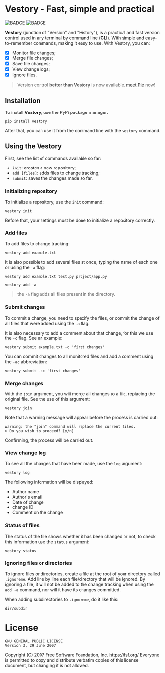 # Vestory - Fast, simple and practical

![BADGE](https://img.shields.io/static/v1?label=license&message=GPL%20v3.0&color=red&style=flat-square)
![BADGE](https://img.shields.io/static/v1?label=language&message=Python&color=orange&style=flat-square)

**Vestory** (junction of "Version" and "History"), is a practical and fast version control used in any terminal by command line (**CLI**). With simple and easy-to-remember commands, making it easy to use. With Vestory, you can:

- [x] Monitor file changes;
- [x] Merge file changes;
- [x] Save file changes;
- [x] View change logs;
- [x] Ignore files.

> Version control **better than Vestory** is now available, [meet Pie](https://github.com/jaedsonpys/pie) now!

## Installation

To install **Vestory**, use the PyPi package manager:

```
pip install vestory
```

After that, you can use it from the command line with the `vestory` command.

## Using the Vestory

First, see the list of commands available so far:

- `init`: creates a new repository;
- `add [files]`: adds files to change tracking;
- `submit`: saves the changes made so far.

### Initializing repository

To initialize a repository, use the `init` command:

```
vestory init
```

Before that, your settings must be done to initialize a repository
correctly.

### Add files

To add files to change tracking:

```
vestory add example.txt
```

It is also possible to add several files at once, typing the name of each one or using the `-a` flag:

```
vestory add example.txt test.py project/app.py
```
```
vestory add -a
```

> the `-a` flag adds all files present in the directory.

### Submit changes

To commit a change, you need to specify the files, or commit the change of all files that were added using the `-a` flag.

It is also necessary to add a comment about that change, for this we use the `-c` flag. See an example:

```
vestory submit example.txt -c 'first changes'
```

You can commit changes to all monitored files and add a comment using the `-ac` abbreviation:

```
vestory submit -ac 'first changes'
```

### Merge changes

With the `join` argument, you will merge all changes to a file, replacing the original file. See the use of this argument:

```
vestory join
```
<!--
This command will make all files being tracked merge your changes. It is also possible to merge changes from just one file:

```
vestory join test.txt
``` -->

Note that a warning message will appear before the process is carried out:

```
warning: the "join" command will replace the current files.
> Do you wish to proceed? [y/n]
```

Confirming, the process will be carried out.

### View change log

To see all the changes that have been made, use the `log` argument:

```
vestory log
```

The following information will be displayed:

- Author name
- Author's email
- Date of change
- change ID
- Comment on the change

### Status of files

The status of the file shows whether it has been changed or not, to check this information use the `status` argument:

```
vestory status
```

### Ignoring files or directories

To ignore files or directories, create a file at the root of your directory called `.ignoreme`. Add line by line each file/directory that will be ignored. By ignoring a file, it will not be added to the change tracking when using the `add -a` command, nor will it have its changes committed.

When adding subdirectories to `.ignoreme`, do it like this:

```
dir/subdir
```

# License

```
GNU GENERAL PUBLIC LICENSE
Version 3, 29 June 2007
```

Copyright (C) 2007 Free Software Foundation, Inc. <https://fsf.org/>
Everyone is permitted to copy and distribute verbatim copies
of this license document, but changing it is not allowed.
